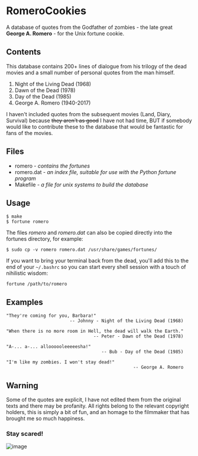 # RomeroCookies
A database of quotes from the Godfather of zombies - the late great 
**George A. Romero** - for the Unix fortune cookie.

## Contents

This database contains 200+ lines of dialogue from his trilogy of 
the dead movies and a small number of personal quotes from the man
himself.

1. Night of the Living Dead (1968)
2. Dawn of the Dead (1978)
3. Day of the Dead (1985)
4. George A. Romero (1940-2017)
 
I haven't included quotes from the subsequent movies (Land, Diary, Survival)
because ~~they aren't as good~~ I have not had time, BUT if somebody would 
like to contribute these to the database that would be fantastic for fans of 
the movies.

## Files

- romero - *contains the fortunes*
- romero.dat - *an index file, suitable for use with the Python fortune program*
- Makefile - *a file for unix systems to build the database*

## Usage
```
$ make
$ fortune romero
```
The files *romero* and *romero.dat* can also be copied directly into
the fortunes directory, for example:
```
$ sudo cp -v romero romero.dat /usr/share/games/fortunes/
```

If you want to bring your terminal back from the dead, you'll add this 
to the end of your `~/.bashrc` so you can start every shell session with a
touch of nihilistic wisdom:
```
fortune /path/to/romero
```

## Examples
```
"They're coming for you, Barbara!"
                        -- Johnny - Night of the Living Dead (1968)
                        
"When there is no more room in Hell, the dead will walk the Earth."
                                 -- Peter - Dawn of the Dead (1978)

"A-... a-... alloooooleeeeesha!"
                                    -- Bub - Day of the Dead (1985)

"I'm like my zombies. I won't stay dead!"
                                                -- George A. Romero
```

## Warning

Some of the quotes are explicit, I have not edited them from the 
original texts and there may be profanity. All rights belong to 
the relevant copyright holders, this is simply a bit of fun, and
an homage to the filmmaker that has brought me so much happiness.


### Stay scared!
![image](https://user-images.githubusercontent.com/38471159/166073088-7f5b365a-54c8-46b7-92cd-afbf599043b2.png)
